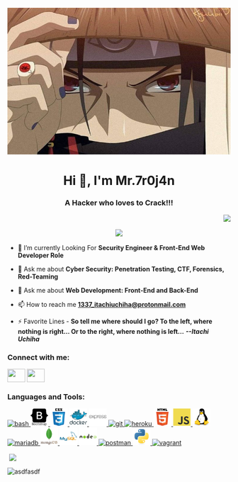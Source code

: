 <p align="center"><a href="mr-trojan.cf" target="blank"><img src="Itachi.jpg"/></a></p>
<h1 align="center">Hi 👋, I'm Mr.7r0j4n</h1>
<h3 align="center">A Hacker who loves to Crack!!!</h3>

<p align="right"> <img src="https://visitor-badge.laobi.icu/badge?page_id=mr-7r0j4n" /> </p>

<p align="center"> <a href="https://github.com/ryo-ma/github-profile-trophy"><img src="https://github-profile-trophy.vercel.app/?username=Mr-7r0j4n&theme=dark_lover&column=4" /></a> </p>

- 🔭 I’m currently Looking For **Security Engineer & Front-End Web Developer Role**

<!-- - 🌱 I’m currently learning **fasdfasdf** -->

<!-- - 👯 I’m looking to collaborate on [asdfasdf](sadfasdfasd) -->

<!-- - 🤝 I’m looking for help with [asdfasdfas](asdfasdfsad) -->

<!-- - 👨‍💻 All of my projects are available at [asdfasdf](asdfasdf) -->

<!-- - 📝 I regularly write articles on [asdfasdf](asdfasdf) -->

- 💬 Ask me about **Cyber Security: Penetration Testing, CTF, Forensics, Red-Teaming**

- 💬 Ask me about **Web Development: Front-End and Back-End**

- 📫 How to reach me **1337_itachiuchiha@protonmail.com**

<!-- - 📄 Know about my experiences [**My Portfolio**](http://mr-trojan.cf/) -->

- ⚡ Favorite Lines - **So tell me where should I go?  To the left, where nothing is right… Or to the right, where nothing is left…** ***--Itachi Uchiha***

<h3 align="left">Connect with me:</h3>
<p align="left">
<a href="https://twitter.com/Mr.7r0j4n" target="blank"><img align="center" src="https://raw.githubusercontent.com/rahuldkjain/github-profile-readme-generator/master/src/images/icons/Social/twitter.svg" height="30" width="40" /></a>
<a href="https://linkedin.com/in/bhanugoyal" target="blank"><img align="center" src="https://raw.githubusercontent.com/rahuldkjain/github-profile-readme-generator/master/src/images/icons/Social/linked-in-alt.svg" height="30" width="40" /></a>
<!-- <a href="https://medium.com/@sdfa" target="blank"><img align="center" src="https://raw.githubusercontent.com/rahuldkjain/github-profile-readme-generator/master/src/images/icons/Social/medium.svg" alt="@sdfa" height="30" width="40" /></a> -->
<!-- <a href="https://discord.gg/dfsdfasdfas" target="blank"><img align="center" src="https://raw.githubusercontent.com/rahuldkjain/github-profile-readme-generator/master/src/images/icons/Social/discord.svg" alt="dfsdfasdfas" height="30" width="40" /></a> -->

<h3 align="left">Languages and Tools:</h3>
<p align="left"> <a href="https://www.gnu.org/software/bash/" target="_blank" rel="noreferrer"> <img src="https://www.vectorlogo.zone/logos/gnu_bash/gnu_bash-icon.svg" alt="bash" width="40" height="40"/> </a> <a href="https://getbootstrap.com" target="_blank" rel="noreferrer"> <img src="https://raw.githubusercontent.com/devicons/devicon/master/icons/bootstrap/bootstrap-plain-wordmark.svg" alt="bootstrap" width="40" height="40"/> </a> <a href="https://www.w3schools.com/css/" target="_blank" rel="noreferrer"> <img src="https://raw.githubusercontent.com/devicons/devicon/master/icons/css3/css3-original-wordmark.svg" alt="css3" width="40" height="40"/> </a> <a href="https://www.docker.com/" target="_blank" rel="noreferrer"> <img src="https://raw.githubusercontent.com/devicons/devicon/master/icons/docker/docker-original-wordmark.svg" alt="docker" width="40" height="40"/> </a> <a href="https://expressjs.com" target="_blank" rel="noreferrer"> <img src="https://raw.githubusercontent.com/devicons/devicon/master/icons/express/express-original-wordmark.svg" alt="express" width="40" height="40"/> </a> <a href="https://git-scm.com/" target="_blank" rel="noreferrer"> <img src="https://www.vectorlogo.zone/logos/git-scm/git-scm-icon.svg" alt="git" width="40" height="40"/> </a> <a href="https://heroku.com" target="_blank" rel="noreferrer"> <img src="https://www.vectorlogo.zone/logos/heroku/heroku-icon.svg" alt="heroku" width="40" height="40"/> </a> <a href="https://www.w3.org/html/" target="_blank" rel="noreferrer"> <img src="https://raw.githubusercontent.com/devicons/devicon/master/icons/html5/html5-original-wordmark.svg" alt="html5" width="40" height="40"/> </a> <a href="https://developer.mozilla.org/en-US/docs/Web/JavaScript" target="_blank" rel="noreferrer"> <img src="https://raw.githubusercontent.com/devicons/devicon/master/icons/javascript/javascript-original.svg" alt="javascript" width="40" height="40"/> </a> <a href="https://www.linux.org/" target="_blank" rel="noreferrer"> <img src="https://raw.githubusercontent.com/devicons/devicon/master/icons/linux/linux-original.svg" alt="linux" width="40" height="40"/> </a> <a href="https://mariadb.org/" target="_blank" rel="noreferrer"> <img src="https://www.vectorlogo.zone/logos/mariadb/mariadb-icon.svg" alt="mariadb" width="40" height="40"/> </a> <a href="https://www.mongodb.com/" target="_blank" rel="noreferrer"> <img src="https://raw.githubusercontent.com/devicons/devicon/master/icons/mongodb/mongodb-original-wordmark.svg" alt="mongodb" width="40" height="40"/> </a> <a href="https://www.mysql.com/" target="_blank" rel="noreferrer"> <img src="https://raw.githubusercontent.com/devicons/devicon/master/icons/mysql/mysql-original-wordmark.svg" alt="mysql" width="40" height="40"/> </a> <a href="https://nodejs.org" target="_blank" rel="noreferrer"> <img src="https://raw.githubusercontent.com/devicons/devicon/master/icons/nodejs/nodejs-original-wordmark.svg" alt="nodejs" width="40" height="40"/> </a> <a href="https://postman.com" target="_blank" rel="noreferrer"> <img src="https://www.vectorlogo.zone/logos/getpostman/getpostman-icon.svg" alt="postman" width="40" height="40"/> </a> <a href="https://www.python.org" target="_blank" rel="noreferrer"> <img src="https://raw.githubusercontent.com/devicons/devicon/master/icons/python/python-original.svg" alt="python" width="40" height="40"/> </a> <a href="https://www.vagrantup.com/" target="_blank" rel="noreferrer"> <img src="https://www.vectorlogo.zone/logos/vagrantup/vagrantup-icon.svg" alt="vagrant" width="40" height="40"/> </a> </p>


<!-- <p><img align="left" src="https://github-readme-stats.vercel.app/api/top-langs?username=Mr-7r0j4n&show_icons=true&locale=en&layout=compact" /></p> -->

<p>&nbsp;<img align="center" src="https://github-readme-stats.vercel.app/api?username=Mr-7r0j4n&show_icons=true&locale=en" /></p>

<p><img align="center" src="https://github-readme-streak-stats.herokuapp.com/?user=Mr-7r0j4n&" alt="asdfasdf" /></p>

